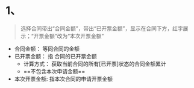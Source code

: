 
# 1、

> 选择合同带出“合同金额”，带出“已开票金额”，显示在合同下方，红字展示；“开票金额”改为“本次开票金额”

- 合同金额： 等同合同的金额
- 已开票金额： 指 合同的已开票金额
	- 计算方式： 获取当前合同的所有[已开票]状态的合同金额累计
	- ==不包含本次申请金额==
- 本次开票金额: 指本次合同的申请开票金额
